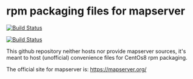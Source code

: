 # rpm packaging files for mapserver

[![Build Status](https://badges.herokuapp.com/travis/ARPA-SIMC/mapserver-rpm?branch=master&env=DOCKER_IMAGE=centos:8&label=centos8)](https://travis-ci.org/ARPA-SIMC/mapserver-rpm)

[![Build Status](https://copr.fedorainfracloud.org/coprs/simc/stable/package/mapserver/status_image/last_build.png)](https://copr.fedorainfracloud.org/coprs/simc/stable/package/mapserver/)

This github repository neither hosts nor provide mapserver sources, it's meant to
host (unofficial) convenience files for CentOs8 rpm packaging.

The official site for mapserver is: https://mapserver.org/

